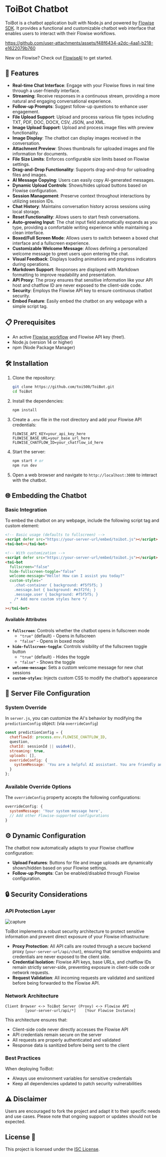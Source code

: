 # ToiBot Chatbot

ToiBot is a chatbot application built with Node.js and powered by [Flowise SDK](https://www.npmjs.com/package/flowise-sdk). It provides a functional and customizable chatbot web interface that enables users to interact with their Flowise workflows.

https://github.com/user-attachments/assets/f48f6434-a2dc-4aa1-b218-e1622079b760

New on Flowise? Check out [FlowiseAI](https://flowiseai.com) to get started.

##  🚀 Features

- **Real-time Chat Interface**: Engage with your Flowise flows in real time through a user-friendly interface.
- **Streaming**: Receive responses in a continuous stream, providing a more natural and engaging conversational experience.
- **Follow-up Prompts**: Suggest follow-up questions to enhance user engagement.
- **File Upload Support**: Upload and process various file types including TXT, PDF, DOC, DOCX, CSV, JSON, and XML.
- **Image Upload Support**: Upload and process image files with preview functionality.
- **Image Display**: The chatbot can display images received in the conversation.
- **Attachment Preview**: Shows thumbnails for uploaded images and file information for documents.
- **File Size Limits**: Enforces configurable size limits based on Flowise settings.
- **Drag-and-Drop Functionality**: Supports drag-and-drop for uploading files and images.
- **AI Message Copying**: Users can easily copy AI-generated messages.
- **Dynamic Upload Controls**: Shows/hides upload buttons based on Flowise configuration.
- **Session Management**: Preserve context throughout interactions by utilizing session IDs.
- **Chat History**: Maintains conversation history across sessions using local storage.
- **Reset Functionality**: Allows users to start fresh conversations.
- **Auto-growing Input**: The chat input field automatically expands as you type, providing a comfortable writing experience while maintaining a clean interface.
- **Boxed/Full Screen Mode**: Allows users to switch between a boxed chat interface and a fullscreen experience.
- **Customizable Welcome Message**: Allows defining a personalized welcome message to greet users upon entering the chat.
- **Visual Feedback**: Displays loading animations and progress indicators during operations.
- **Markdown Support**: Responses are displayed with Markdown formatting to improve readability and presentation.
- **API Proxy**: The proxy ensures that sensitive information like your API host and chatflow ID are never exposed to the client-side code.
- **Security**: Employs the Flowise API key to ensure continuous chatbot security.
- **Embed Feature**: Easily embed the chatbot on any webpage with a simple script tag.

## 📋 Prerequisites 

- An active [Flowise workflow](https://github.com/FlowiseAI/Flowise) and Flowise API key (free!).
- Node.js (version 14 or higher)
- npm (Node Package Manager)

## 🛠️ Installation 

1. Clone the repository:

   ```bash
   git clone https://github.com/toi500/ToiBot.git
   cd ToiBot
   ```

2. Install the dependencies:

   ```bash
   npm install
   ```

3. Create a `.env` file in the root directory and add your Flowise API credentials:

   ```plaintext
   FLOWISE_API_KEY=your_api_key_here
   FLOWISE_BASE_URL=your_base_url_here
   FLOWISE_CHATFLOW_ID=your_chatflow_id_here
   ```

4. Start the server:

   ```bash
   npm start # or
   npm run dev
   ```

5. Open a web browser and navigate to `http://localhost:3000` to interact with the chatbot.

## 🌐 Embedding the Chatbot 

### Basic Integration

To embed the chatbot on any webpage, include the following script tag and custom element:

```html
<!-- Basic usage (defaults to fullscreen) -->
<script defer src="https://your-server-url/embed/toibot.js"></script>
<toi-bot></toi-bot>
```

```html
<!-- With customization -->
<script defer src="https://your-server-url/embed/toibot.js"></script>
<toi-bot
  fullscreen="false"
  hide-fullscreen-toggle="false"
  welcome-message="Hello! How can I assist you today?"
  custom-styles="
    .chat-container { background: #f5f5f5; }
    .message.bot { background: #e3f2fd; }
    .message.user { background: #f5f5f5; }
    /* Add more custom styles here */
  "
></toi-bot>
```

#### Available Attributes

- **`fullscreen`**: Controls whether the chatbot opens in fullscreen mode
  - `"true"` (default) - Opens in fullscreen
  - `"false"` - Opens in boxed mode
- **`hide-fullscreen-toggle`**: Controls visibility of the fullscreen toggle button
  - `"true"` (default) - Hides the toggle
  - `"false"` - Shows the toggle
- **`welcome-message`**: Sets a custom welcome message for new chat sessions
- **`custom-styles`**: Injects custom CSS to modify the chatbot's appearance

## 🔧 Server File Configuration 

### System Override

In `server.js`, you can customize the AI's behavior by modifying the `predictionConfig` object: (via `overrideConfig`)

```javascript:server.js
const predictionConfig = {
  chatflowId: process.env.FLOWISE_CHATFLOW_ID,
  question,
  chatId: sessionId || uuidv4(),
  streaming: true,
  uploads: [],
  overrideConfig: {
    systemMessage: 'You are a helpful AI assistant. You are friendly and concise...'
  }
};
```

### Available Override Options

The `overrideConfig` property accepts the following configurations:

```javascript
overrideConfig: {
  systemMessage: 'Your system message here',
  // Add other Flowise-supported configurations
}
```

## ⚙️ Dynamic Configuration 

The chatbot now automatically adapts to your Flowise chatflow configuration:

- **Upload Features**: Buttons for file and image uploads are dynamically shown/hidden based on your Flowise settings.
- **Follow-up Prompts**: Can be enabled/disabled through Flowise configuration.

## 🔒 Security Considerations 

### API Protection Layer

![capture](https://github.com/user-attachments/assets/9e5a177f-3a7a-4bd6-91b3-e43f59c7b7a4)

ToiBot implements a robust security architecture to protect sensitive information and prevent direct exposure of your Flowise infrastructure:

- **Proxy Protection**: All API calls are routed through a secure backend proxy (`your-server-url/api/chat`), ensuring that sensitive endpoints and credentials are never exposed to the client side.
- **Credential Isolation**: Flowise API keys, base URLs, and chatflow IDs remain strictly server-side, preventing exposure in client-side code or network requests.
- **Request Validation**: All incoming requests are validated and sanitized before being forwarded to the Flowise API.

### Network Architecture

```plaintext
Client Browser <-> ToiBot Server (Proxy) <-> Flowise API
         [your-server-url/api/*]    [Your Flowise Instance]
```

This architecture ensures that:
- Client-side code never directly accesses the Flowise API
- API credentials remain secure on the server
- All requests are properly authenticated and validated
- Response data is sanitized before being sent to the client

### Best Practices

When deploying ToiBot:
- Always use environment variables for sensitive credentials
- Keep all dependencies updated to patch security vulnerabilities

## ⚠️ Disclaimer 

Users are encouraged to fork the project and adapt it to their specific needs and use cases. Please note that ongoing support or updates should not be expected.

## License 📄

This project is licensed under the [ISC License](https://opensource.org/license/isc-license-txt).
